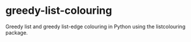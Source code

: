 # greedy-list-colouring
Greedy list and greedy list-edge colouring in Python using the listcolouring package.
